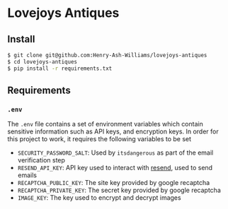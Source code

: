 # Lovejoys Antiques 

## Install 

```sh
$ git clone git@github.com:Henry-Ash-Williams/lovejoys-antiques
$ cd lovejoys-antiques
$ pip install -r requirements.txt
```

## Requirements 

### `.env`

The `.env` file contains a set of environment variables which contain sensitive information such as API keys, and encryption keys. In order for this project to work, it requires the following variables to be set 

- `SECURITY_PASSWORD_SALT`: Used by `itsdangerous` as part of the email verification step 
- `RESEND_API_KEY`: API key used to interact with [resend](https://resend.com/overview), used to send emails 
- `RECAPTCHA_PUBLIC_KEY`: The site key provided by google recaptcha 
- `RECAPTCHA_PRIVATE_KEY`: The secret key provided by google recaptcha 
- `IMAGE_KEY`: The key used to encrypt and decrypt images 
